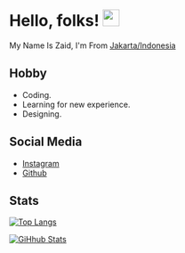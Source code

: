 # Hello, folks! <img src="https://raw.githubusercontent.com/MartinHeinz/MartinHeinz/master/wave.gif" width="30px">

My Name Is Zaid, I'm From [Jakarta/Indonesia](https://www.google.com/maps/d/u/0/viewer?ie=UTF8&t=h&oe=UTF8&msa=0&mid=1vbsHAWMMoQEBzhb6QxTUZBqDnvM&ll=-6.227818851851578%2C106.83656499999996&z=11)

**Hobby**
---

- Coding.
- Learning for new experience.
- Designing.

**Social Media**
---

- [Instagram](https://instagram.com/bukanjait)
- [Github](https://github.com/zaidh15)

**Stats**
---

[![Top Langs](https://github-readme-stats.vercel.app/api/top-langs/?username=zaidh15&layout=compact&theme=tokyonight)](https://github.com/zaidh15)

[![GiHhub Stats](https://github-readme-stats.vercel.app/api?username=zaidh15&show_icons=true&theme=tokyonight&count_private=true)](https://github.com/zaidh15)
 
